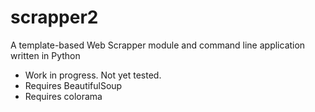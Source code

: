 # scrapper2
A template-based Web Scrapper module and command line application written in Python

- Work in progress. Not yet tested.
- Requires BeautifulSoup
- Requires colorama